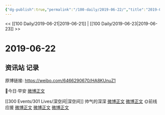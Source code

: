 ```yaml
---
{"dg-publish":true,"permalink":"/100-daily/2019-06-22/","title":"2019-06-22"}
---
```



<< [[100 Daily/2019-06-21\|2019-06-21]] | [[100 Daily/2019-06-23\|2019-06-23]] >>

# 2019-06-22

## 资讯站 记录

原博链接: https://weibo.com/6466290670/HA8KUnuZ1

🌿今日·早安
[微博正文](https://m.weibo.cn/6466290670/4385913636976305)

[[300 Events/301 Lives/深空间\|深空间]]
帅气的深深
[微博正文](https://m.weibo.cn/6466290670/4386129560167769)
[微博正文](https://m.weibo.cn/6466290670/4386128767073645)
🌞前线应援
[微博正文](https://m.weibo.cn/6466290670/4385973599520431)
[微博正文](https://m.weibo.cn/6466290670/4386130163990208)
[微博正文](https://m.weibo.cn/6466290670/4386130700571270)
